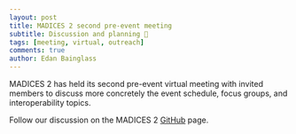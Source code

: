 ```yaml
---
layout: post
title: MADICES 2 second pre-event meeting
subtitle: Discussion and planning 💬
tags: [meeting, virtual, outreach]
comments: true
author: Edan Bainglass
---
```


MADICES 2 has held its second pre-event virtual meeting with invited members to discuss more concretely the event schedule, focus groups, and interoperability topics.

Follow our discussion on the MADICES 2 [GitHub](https://github.com/MADICES/MADICES-2024/discussions) page.
